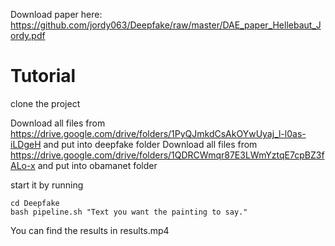 Download paper here: https://github.com/jordy063/Deepfake/raw/master/DAE_paper_Hellebaut_Jordy.pdf

# Tutorial

clone the project

Download all files from https://drive.google.com/drive/folders/1PyQJmkdCsAkOYwUyaj_l-l0as-iLDgeH and put into deepfake folder
Download all files from https://drive.google.com/drive/folders/1QDRCWmqr87E3LWmYztqE7cpBZ3fALo-x and put into obamanet folder

start it by running 
```
cd Deepfake
bash pipeline.sh "Text you want the painting to say."
```
You can find the results in results.mp4

